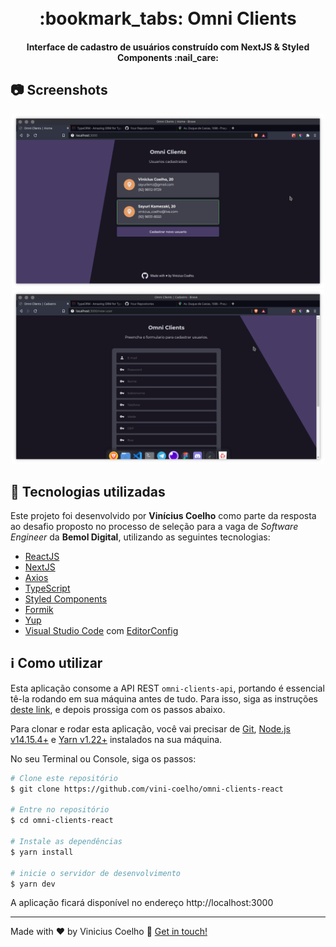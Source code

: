 <h1 align="center">
    <br>
    :bookmark_tabs: Omni Clients
</h1>

<h4 align="center">
  Interface de cadastro de usuários construído com NextJS & Styled Components :nail_care:
</h4>

## :camera: Screenshots

<div align="center">
    <img src="./public/screenshot_home.png" width="500" alt="Main page"/>
</div>
<div align="center">
    <img src="./public/screenshot_form.png" width="500" alt="Main page"/>
</div>

## :rocket: Tecnologias utilizadas

Este projeto foi desenvolvido por **Vinícius Coelho** como parte da resposta ao desafio proposto no processo de seleção para a vaga de *Software Engineer* da **Bemol Digital**, utilizando as seguintes tecnologias:

-  [ReactJS][react]
-  [NextJS][nextjs]
-  [Axios][axios]
-  [TypeScript][ts]
-  [Styled Components][sc]
-  [Formik][formik]
-  [Yup][yup]
-  [Visual Studio Code][vc] com [EditorConfig][vceditconfig]

## :information_source: Como utilizar

Esta aplicação consome a API REST `omni-clients-api`, portando é essencial tê-la rodando em sua máquina antes de tudo. Para isso, siga as instruções [deste link](https://github.com/vini-coelho/omni-clients-api), e depois prossiga com os passos abaixo.

Para clonar e rodar esta aplicação, você vai precisar de [Git](https://git-scm.com), [Node.js v14.15.4+][nodejs] e [Yarn v1.22+][yarn] instalados na sua máquina.

No seu Terminal ou Console, siga os passos:

```bash
# Clone este repositório
$ git clone https://github.com/vini-coelho/omni-clients-react

# Entre no repositório
$ cd omni-clients-react

# Instale as dependências
$ yarn install

# inicie o servidor de desenvolvimento
$ yarn dev
```


A aplicação ficará disponível no endereço http://localhost:3000

---

Made with ♥ by Vinicius Coelho :wave: [Get in touch!](https://www.linkedin.com/in/viniciustcoelho/)

[nodejs]: https://nodejs.org/
[yarn]: https://yarnpkg.com/
[npm]: https://www.npmjs.com/
[vc]: https://code.visualstudio.com/
[vceditconfig]: https://marketplace.visualstudio.com/items?itemName=EditorConfig.EditorConfig
[vceslint]: https://marketplace.visualstudio.com/items?itemName=dbaeumer.vscode-**eslint**
[express]: https://expressjs.com/
[typeorm]: https://typeorm.io/
[ts]: https://www.typescriptlang.org/
[sqlite]: https://www.sqlite.org/
[cors]: https://www.npmjs.com/package/cors
[react]: https://pt-br.reactjs.org/
[nextjs]: https://nextjs.org/
[sc]: https://styled-components.com/
[axios]: https://github.com/axios/axios
[formik]: https://formik.org/
[yup]: https://github.com/jquense/yup


